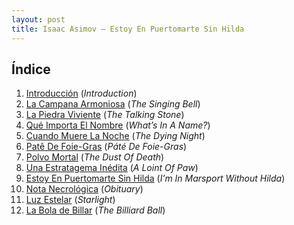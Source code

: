 ```yaml
---
layout: post
title: Isaac Asimov — Estoy En Puertomarte Sin Hilda
---
```


## Índice
1. [Introducción](drogas/01-introduccion.html) (_Introduction_)
2. [La Campana Armoniosa](drogas/02-la-campana-armoniosa.html) (_The Singing Bell_)
3. [La Piedra Viviente](drogas/03-la-piedra-viviente.html) (_The Talking Stone_)
4. [Qué Importa El Nombre](drogas/04-que-importa-el-nombre.html) (_What’s In A Name?_)
5. [Cuando Muere La Noche](drogas/05-cuando-muere-la-noche.html) (_The Dying Night_)
6. [Patê De Foie-Gras](drogas/06-pate-de-foie-gras.html) (_Páté De Foie-Gras_)
7. [Polvo Mortal](drogas/07-polvo-mortal.html) (_The Dust Of Death_)
8. [Una Estratagema Inédita](drogas/08-una-estratagema-inedita.html) (_A Loint Of Paw_)
9. [Estoy En Puertomarte Sin Hilda](09-estoy-en-puertomarte-sin-hilda.html) (_I’m In Marsport Without Hilda_)
10. [Nota Necrológica](drogas/10-nota-necrologica.html) (_Obituary_)
11. [Luz Estelar](drogas/11-luz-estelar.html) (_Starlight_)
12. [La Bola de Billar](drogas/12-la-bola-de-billar.html) (_The Billiard Ball_)
